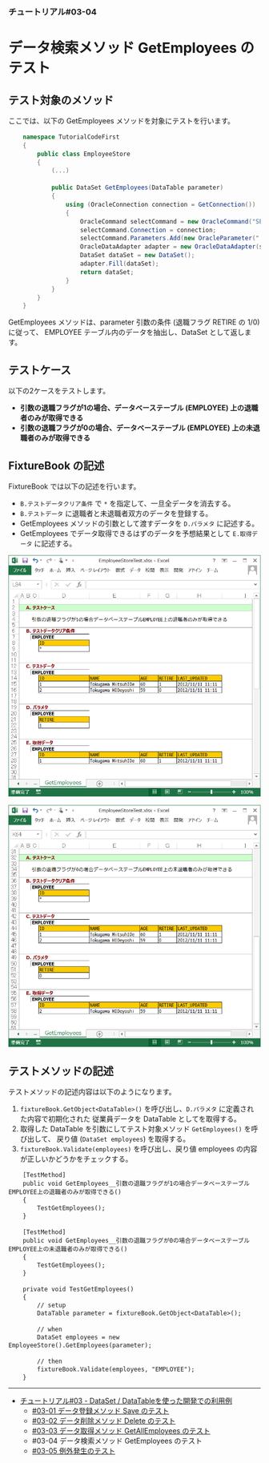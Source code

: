 ﻿
### チュートリアル#03-04

データ検索メソッド GetEmployees のテスト
========================================

テスト対象のメソッド
--------------------

ここでは、以下の GetEmployees メソッドを対象にテストを行います。

```c#
    namespace TutorialCodeFirst
    {
        public class EmployeeStore
        {
            (...)
            
            public DataSet GetEmployees(DataTable parameter)
            {
                using (OracleConnection connection = GetConnection())
                {
                    OracleCommand selectCommand = new OracleCommand("SELECT * FROM EMPLOYEE where RETIRE = :RETIRE");
                    selectCommand.Connection = connection;
                    selectCommand.Parameters.Add(new OracleParameter(":RETIRE", parameter.Rows[0]["RETIRE"]));
                    OracleDataAdapter adapter = new OracleDataAdapter(selectCommand);
                    DataSet dataSet = new DataSet();
                    adapter.Fill(dataSet);
                    return dataSet;
                }
            }
        }
    }
```

GetEmployees メソッドは、parameter 引数の条件 (退職フラグ RETIRE の 1/0) に従って、
EMPLOYEE テーブル内のデータを抽出し、DataSet として返します。


テストケース
------------

以下の2ケースをテストします。

*   <b>引数の退職フラグが1の場合、データベーステーブル (EMPLOYEE) 上の退職者のみが取得できる</b>
*   <b>引数の退職フラグが0の場合、データベーステーブル (EMPLOYEE) 上の未退職者のみが取得できる</b>


FixtureBook の記述
------------------

FixtureBook では以下の記述を行います。

*   `B.テストデータクリア条件` で `*` を指定して、一旦全データを消去する。
*   `B.テストデータ` に退職者と未退職者双方のデータを登録する。
*   GetEmployees メソッドの引数として渡すデータを `D.パラメタ` に記述する。
*   GetEmployees でデータ取得できるはずのデータを予想結果として `E.取得データ` に記述する。


![FixtureBook記述1](./images/Tutorial-DataSet-GetEmployees-01.png?raw=true)

![FixtureBook記述2](./images/Tutorial-DataSet-GetEmployees-02.png?raw=true)



テストメソッドの記述
--------------------

テストメソッドの記述内容は以下のようになります。

1.  `fixtureBook.GetObject<DataTable>()` を呼び出し、`D.パラメタ` に定義された内容で初期化された 
    従業員データを DataTable としてを取得する。
2.  取得した DataTable を引数にしてテスト対象メソッド `GetEmployees()` を呼び出して、
    戻り値 (`DataSet employees`) を取得する。
3.  `fixtureBook.Validate(employees)` を呼び出し、戻り値 employees の内容が正しいかどうかをチェックする。

```
    [TestMethod]
    public void GetEmployees__引数の退職フラグが1の場合データベーステーブルEMPLOYEE上の退職者のみが取得できる()
    {
        TestGetEmployees();
    }

    [TestMethod]
    public void GetEmployees__引数の退職フラグが0の場合データベーステーブルEMPLOYEE上の未退職者のみが取得できる()
    {
        TestGetEmployees();
    }

    private void TestGetEmployees()
    {
        // setup
        DataTable parameter = fixtureBook.GetObject<DataTable>();

        // when
        DataSet employees = new EmployeeStore().GetEmployees(parameter);

        // then
        fixtureBook.Validate(employees, "EMPLOYEE");
    }
```


------------------------

*   [チュートリアル#03 - DataSet / DataTableを使った開発での利用例](./Tutorial-DataSet.md)
    *   [#03-01 データ登録メソッド Save のテスト](./Tutorial-DataSet-Save.md)
    *   [#03-02 データ削除メソッド Delete のテスト](./Tutorial-DataSet-Delete.md)
    *   [#03-03 データ取得メソッド GetAllEmployees のテスト](./Tutorial-DataSet-GetAllEmployees.md)
    *   #03-04 データ検索メソッド GetEmployees のテスト
    *   [#03-05 例外発生のテスト](./Tutorial-DataSet-Exception.md)
